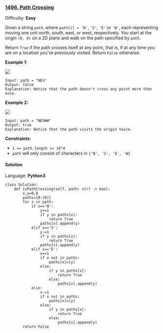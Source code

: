 ### [1496\. Path Crossing](https://leetcode.com/problems/path-crossing/)

Difficulty: **Easy**


Given a string `path`, where `path[i] = 'N'`, `'S'`, `'E'` or `'W'`, each representing moving one unit north, south, east, or west, respectively. You start at the origin `(0, 0)` on a 2D plane and walk on the path specified by `path`.

Return `True` if the path crosses itself at any point, that is, if at any time you are on a location you've previously visited. Return `False` otherwise.

**Example 1:**

![](https://assets.leetcode.com/uploads/2020/06/10/screen-shot-2020-06-10-at-123929-pm.png)

```
Input: path = "NES"
Output: false 
Explanation: Notice that the path doesn't cross any point more than once.
```

**Example 2:**

![](https://assets.leetcode.com/uploads/2020/06/10/screen-shot-2020-06-10-at-123843-pm.png)

```
Input: path = "NESWW"
Output: true
Explanation: Notice that the path visits the origin twice.
```

**Constraints:**

*   `1 <= path.length <= 10^4`
*   `path` will only consist of characters in `{'N', 'S', 'E', 'W}`


#### Solution

Language: **Python3**

```python3
class Solution:
    def isPathCrossing(self, path: str) -> bool:
        x,y=0,0
        paths={0:[0]}
        for s in path:
            if s=='N':
                y+=1
                if y in paths[x]:
                    return True
                paths[x].append(y)
            elif s=='S':
                y-=1
                if y in paths[x]:
                    return True
                paths[x].append(y)
            elif s=='E':
                x+=1
                if x not in paths:
                    paths[x]=[y]
                else:
                    if y in paths[x]:
                        return True
                    else:
                        paths[x].append(y)
            else:
                x-=1
                if x not in paths:
                    paths[x]=[y]
                else:
                    if y in paths[x]:
                        return True
                    else:
                        paths[x].append(y)
        return False
```